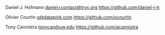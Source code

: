 Daniel J. Hofmann <daniel+contact@trvx.org> https://github.com/daniel-j-h

Olivier Courtin <o@datapink.com> https://github.com/ocourtin

Tony Cannistra <tonycan@uw.edu> https://github.com/acannistra
